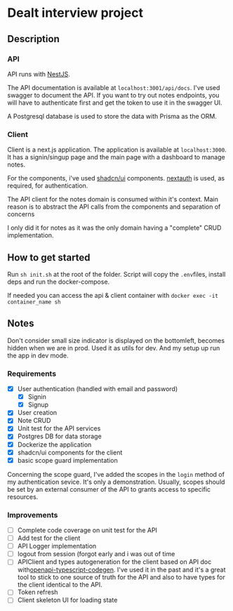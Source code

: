 # Dealt interview project

## Description

### API

API runs with [NestJS](https://nestjs.com/).

The API documentation is available at `localhost:3001/api/docs`. I've used swagger to document the API. If you want to try out notes endpoints, you will have to authenticate first and get the token to use it in the swagger UI.

A Postgresql database is used to store the data with Prisma as the ORM.

### Client

Client is a next.js application. The application is available at `localhost:3000`. It has a signin/singup page and the main page with a dashboard to manage notes.

For the components, i've used [shadcn/ui](https://ui.shadcn.com/) components.
[nextauth](https://next-auth.js.org/) is used, as required, for authentication.

The API client for the notes domain is consumed within it's context. Main reason is to abstract the API calls from the components and separation of concerns

I only did it for notes as it was the only domain having a "complete" CRUD implementation.

## How to get started

Run `sh init.sh` at the root of the folder. Script will copy the `.env`files, install deps and run the docker-compose.

If needed you can access the api & client container with `docker exec -it container_name sh`

## Notes

Don't consider small size indicator is displayed on the bottomleft, becomes hidden when we are in prod. Used it as utils for dev. And my setup up run the app in dev mode.

### Requirements

- [x] User authentication (handled with email and password)
  - [x] Signin
  - [x] Signup
- [x] User creation
- [x] Note CRUD
- [x] Unit test for the API services
- [x] Postgres DB for data storage
- [x] Dockerize the application
- [x] shadcn/ui components for the client
- [x] basic scope guard implementation

Concerning the scope guard, I've added the scopes in the `login` method of my authentication sevice. It's only a demonstration. Usually, scopes should be set by an external consumer of the API to grants access to specific resources.

### Improvements

- [ ] Complete code coverage on unit test for the API
- [ ] Add test for the client
- [ ] API Logger implementation
- [ ] logout from session (forgot early and i was out of time
- [ ] APIClient and types autogeneration for the client based on API doc with[openapi-typescript-codegen](https://www.npmjs.com/package/openapi-typescript-codegen/v/0.11.2). I've used it in the past and it's a great tool to stick to one source of truth for the API and also to have types for the client identical to the API.
- [ ] Token refresh
- [ ] Client skeleton UI for loading state

